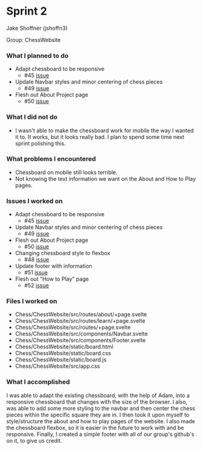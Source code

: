 # Sprint 2

Jake Shoffner (jshoffn3) 

Group: ChessWebsite

### What I planned to do
- Adapt chessboard to be responsive
    * #45 [issue](https://github.com/utk-cs340-fall22/Chess/issues/45)
- Update Navbar styles and minor centering of chess pieces
    * #49 [issue](https://github.com/utk-cs340-fall22/Chess/issues/49)
- Flesh out About Project page
    * #50 [issue](https://github.com/utk-cs340-fall22/Chess/issues/50)

### What I did not do
- I wasn't able to make the chessboard work for mobile the way I wanted it to. It works, but it looks really bad. I plan to spend some time next sprint polishing this.

### What problems I encountered
- Chessboard on mobile still looks terrible.
- Not knowing the text information we want on the About and How to Play pages.

### Issues I worked on
- Adapt chessboard to be responsive
    * #45 [issue](https://github.com/utk-cs340-fall22/Chess/issues/45)
- Update Navbar styles and minor centering of chess pieces
    * #49 [issue](https://github.com/utk-cs340-fall22/Chess/issues/49)
- Flesh out About Project page
    * #50 [issue](https://github.com/utk-cs340-fall22/Chess/issues/50)
- Changing chessboard style to flexbox
    * #48 [issue](https://github.com/utk-cs340-fall22/Chess/issues/48)
- Update footer with information
    * #51 [issue](https://github.com/utk-cs340-fall22/Chess/issues/51)
- Flesh out "How to Play" page
    * #52 [issue](https://github.com/utk-cs340-fall22/Chess/issues/52)

### Files I worked on
- Chess/ChessWebsite/src/routes/about/+page.svelte
- Chess/ChessWebsite/src/routes/learn/+page.svelte
- Chess/ChessWebsite/src/routes/+page.svelte
- Chess/ChessWebsite/src/components/Navbar.svelte
- Chess/ChessWebsite/src/components/Footer.svelte
- Chess/ChessWebsite/static/board.html
- Chess/ChessWebsite/static/board.css
- Chess/ChessWebsite/static/board.js
- Chess/ChessWebsite/src/app.css

### What I accomplished
I was able to adapt the existing chessboard, with the help of Adam, into a responsive chessboard that changes with the size of the browser. I also, was able to add some more styling to the navbar and then center the chess pieces within the specific square they are in. I then took it upon myself to style/structure the about and how to play pages of the website. I also made the chessboard flexbox, so it is easier in the future to work with and be responsive. Finally, I created a simple footer with all of our group's github's on it, to give us credit.